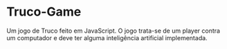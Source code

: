 Truco-Game
==========

Um jogo de Truco feito em JavaScript. O jogo trata-se de um player contra um computador e deve ter alguma inteligência artificial implementada.
